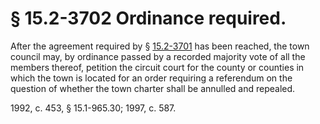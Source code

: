 # § 15.2-3702 Ordinance required.

<p>After the agreement required by § <a href='http://law.lis.virginia.gov/vacode/15.2-3701/'>15.2-3701</a> has been reached, the town council may, by ordinance passed by a recorded majority vote of all the members thereof, petition the circuit court for the county or counties in which the town is located for an order requiring a referendum on the question of whether the town charter shall be annulled and repealed.</p><p>1992, c. 453, § 15.1-965.30; 1997, c. 587.</p>